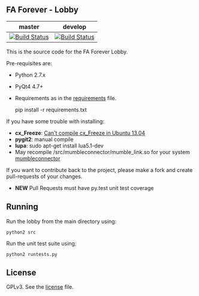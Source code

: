  

FA Forever - Lobby 
------------------
master|develop
 ------------ | -------------
[![Build Status](https://travis-ci.org/FAForever/lobby.svg?branch=master)](https://travis-ci.org/FAForever/lobby) | [![Build Status](https://travis-ci.org/FAForever/lobby.svg?branch=develop)](https://travis-ci.org/FAForever/lobby)
 

This is the source code for the FA Forever Lobby.

Pre-requisites are:

- Python 2.7.x
- PyQt4 4.7+
- Requirements as in the [requirements](requirements.txt) file.

    pip install -r requirements.txt

If you have some trouble with installing:

- **cx\_Freeze**: [Can't compile cx_Freeze in Ubuntu 13.04](https://bitbucket.org/anthony_tuininga/cx_freeze/issue/32/cant-compile-cx_freeze-in-ubuntu-1304)
- **pygit2**: manual compile
- **lupa**: sudo apt-get install lua5.1-dev
- May recompile /src/mumbleconnector/mumble_link.so for your system [mumbleconnector](https://github.com/hacst/mumble_link)

If you want to contribute back to the project, please make a fork and create
pull-requests of your changes.

- **NEW** Pull Requests must have py.test unit test coverage


Running
-------

Run the lobby from the main directory using:

    python2 src

Run the unit test suite using:

    python2 runtests.py

License
-------

GPLv3. See the [license](license.txt) file.
